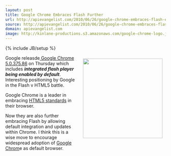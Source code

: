 ```yaml
---
layout: post
title: Google Chrome Embraces Flash Further
url: http://apievangelist.com/2010/06/26/google-chrome-embraces-flash-even-more/
source: http://apievangelist.com/2010/06/26/google-chrome-embraces-flash-even-more/
domain: apievangelist.com
image: http://kinlane-productions.s3.amazonaws.com/google-chrome-logo.jpg
---
```

{% include JB/setup %}<p><img class="alignnone" style="padding: 10px;" title="Google Chrome" src="http://kinlane-productions.s3.amazonaws.com/google-chrome-logo.jpg" alt="" width="250" align="right" />Google releasde<a href="http://googlechromereleases.blogspot.com/2010/06/stable-channel-update_24.html"> Google Chrome 5.0.375.86</a> on Thursday which includes <em><strong>integrated flash player being enabled by default</strong></em>. Interesting positioning by Google in the Flash v HTML5 battle.<p></p>
Google Chrome is a leader in embracing <a href="http://www.kinlane.com/category/html-5/">HTML5 standards</a> in their browser.<p></p>
Now they are also further embracing Flash by allowing default integration and updates within Chrome. I think this is a wise move to encourage widespread adoption of <a href="http://www.google.com/chrome">Google Chrom</a>e as default browser.</p>
